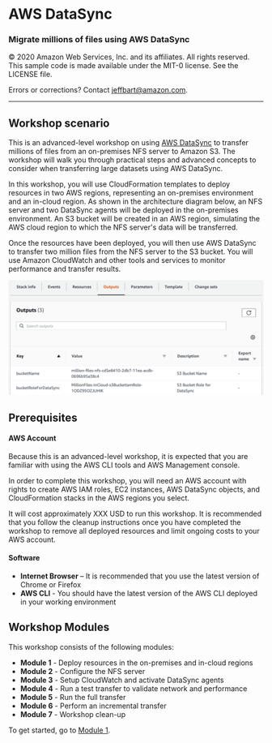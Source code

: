 # **AWS DataSync**

### Migrate millions of files using AWS DataSync

© 2020 Amazon Web Services, Inc. and its affiliates. All rights reserved.
This sample code is made available under the MIT-0 license. See the LICENSE file.

Errors or corrections? Contact [jeffbart@amazon.com](mailto:jeffbart@amazon.com).

---

## Workshop scenario

This is an advanced-level workshop on using [AWS DataSync](https://aws.amazon.com/datasync/)
to transfer millions of files from an on-premises NFS server to Amazon S3.  The workshop
will walk you through practical steps and advanced concepts to consider when transferring large
datasets using AWS DataSync.

In this workshop, you will use CloudFormation templates to deploy resources in two
AWS regions, representing an on-premises environment and an in-cloud region. As shown
in the architecture diagram below, an NFS server and two DataSync agents will be deployed
in the on-premises environment.  An S3 bucket will be created in an AWS region, simulating
the AWS cloud region to which the NFS server&#39;s data will be transferred.

Once the resources have been deployed, you will then use AWS DataSync to transfer
two million files from the NFS server to the S3 bucket.  You will use Amazon CloudWatch
and other tools and services to monitor performance and transfer results.

![](images/fullarch.png)

## Prerequisites

#### AWS Account

Because this is an advanced-level workshop, it is expected that you are familiar with using the AWS CLI tools and AWS Management console.

In order to complete this workshop, you will need an AWS account with rights to create AWS IAM roles, EC2 instances, AWS DataSync objects, and CloudFormation stacks in the AWS regions you select.

It will cost approximately XXX USD to run this workshop.  It is recommended that you follow the cleanup instructions once you have completed the workshop to remove all deployed resources and limit ongoing costs to your AWS account.

#### Software

- **Internet Browser**  – It is recommended that you use the latest version of Chrome or Firefox
- **AWS CLI** - You should have the latest version of the AWS CLI deployed in your working environment

## Workshop Modules

This workshop consists of the following modules:

- **Module 1** - Deploy resources in the on-premises and in-cloud regions
- **Module 2** - Configure the NFS server
- **Module 3** - Setup CloudWatch and activate DataSync agents
- **Module 4** - Run a test transfer to validate network and performance
- **Module 5** - Run the full transfer
- **Module 6** - Perform an incremental transfer
- **Module 7** - Workshop clean-up

To get started, go to [Module 1](/workshops/nfs-migration/module1).
